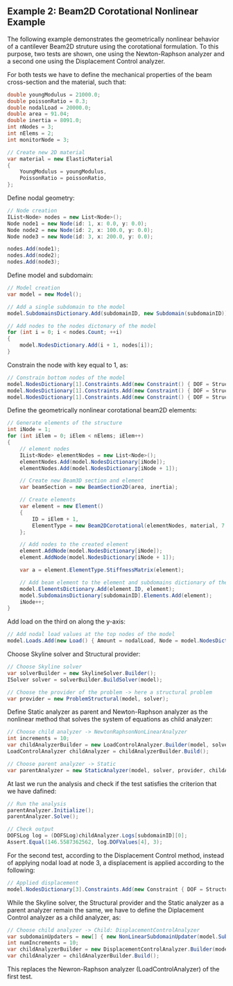 ## Example 2: Beam2D Corotational Nonlinear Example

The following example demonstrates the geometrically nonlinear behavior of a  cantilever 
Beam2D struture using the corotational formulation. To this purpose, two tests are shown, 
one using the Newton-Raphson analyzer and a second one using the Displacement Control analyzer.

For both tests we have to define the mechanical properties of the beam cross-section
and the material, such that:

```csharp
double youngModulus = 21000.0;
double poissonRatio = 0.3;
double nodalLoad = 20000.0;
double area = 91.04;
double inertia = 8091.0;
int nNodes = 3;
int nElems = 2;
int monitorNode = 3;

// Create new 2D material
var material = new ElasticMaterial
{
	YoungModulus = youngModulus,
	PoissonRatio = poissonRatio,
};
```

Define nodal geometry:

```csharp
// Node creation
IList<Node> nodes = new List<Node>();
Node node1 = new Node(id: 1, x: 0.0, y: 0.0);
Node node2 = new Node(id: 2, x: 100.0, y: 0.0);
Node node3 = new Node(id: 3, x: 200.0, y: 0.0);

nodes.Add(node1);
nodes.Add(node2);
nodes.Add(node3);
```

Define model and subdomain:

```csharp
// Model creation
var model = new Model();

// Add a single subdomain to the model
model.SubdomainsDictionary.Add(subdomainID, new Subdomain(subdomainID));

// Add nodes to the nodes dictonary of the model
for (int i = 0; i < nodes.Count; ++i)
{
	model.NodesDictionary.Add(i + 1, nodes[i]);
}
```

Constrain the node with key equal to 1, as:

```csharp
// Constrain bottom nodes of the model
model.NodesDictionary[1].Constraints.Add(new Constraint() { DOF = StructuralDof.TranslationX, Amount = 0.0 });
model.NodesDictionary[1].Constraints.Add(new Constraint() { DOF = StructuralDof.TranslationY, Amount = 0.0 });
model.NodesDictionary[1].Constraints.Add(new Constraint() { DOF = StructuralDof.RotationZ, Amount = 0.0 });
```

Define the geometrically nonlinear corotational beam2D elements:

```csharp
// Generate elements of the structure
int iNode = 1;
for (int iElem = 0; iElem < nElems; iElem++)
{
	// element nodes
	IList<Node> elementNodes = new List<Node>();
	elementNodes.Add(model.NodesDictionary[iNode]);
	elementNodes.Add(model.NodesDictionary[iNode + 1]);

	// Create new Beam3D section and element
	var beamSection = new BeamSection2D(area, inertia);

	// Create elements
	var element = new Element()
	{
		ID = iElem + 1,
		ElementType = new Beam2DCorotational(elementNodes, material, 7.85, beamSection)
	};

	// Add nodes to the created element
	element.AddNode(model.NodesDictionary[iNode]);
	element.AddNode(model.NodesDictionary[iNode + 1]);

	var a = element.ElementType.StiffnessMatrix(element);

	// Add beam element to the element and subdomains dictionary of the model
	model.ElementsDictionary.Add(element.ID, element);
	model.SubdomainsDictionary[subdomainID].Elements.Add(element);
	iNode++;
}
```

Add load on the third on along the y-axis:

```csharp
// Add nodal load values at the top nodes of the model
model.Loads.Add(new Load() { Amount = nodalLoad, Node = model.NodesDictionary[monitorNode], DOF = StructuralDof.TranslationY });
```

Choose Skyline solver and Structural provider:

```csharp
// Choose Skyline solver
var solverBuilder = new SkylineSolver.Builder();
ISolver solver = solverBuilder.BuildSolver(model);

// Choose the provider of the problem -> here a structural problem
var provider = new ProblemStructural(model, solver);
```


Define Static analyzer as parent and Newton-Raphson analyzer as the nonlinear method
that solves the system of equations as child analyzer:

```csharp
// Choose child analyzer -> NewtonRaphsonNonLinearAnalyzer
int increments = 10;
var childAnalyzerBuilder = new LoadControlAnalyzer.Builder(model, solver, provider, increments);
LoadControlAnalyzer childAnalyzer = childAnalyzerBuilder.Build();

// Choose parent analyzer -> Static
var parentAnalyzer = new StaticAnalyzer(model, solver, provider, childAnalyzer);
```

At last we run the analysis and check if the test satisfies the criterion that we have dafined:

```csharp
// Run the analysis
parentAnalyzer.Initialize();
parentAnalyzer.Solve();

// Check output
DOFSLog log = (DOFSLog)childAnalyzer.Logs[subdomainID][0];
Assert.Equal(146.5587362562, log.DOFValues[4], 3);
```

For the second test, according to the Displacement Control method, instead of applying
nodal load at node 3, a displacement is applied according to the following:

```csharp
// Applied displacement
model.NodesDictionary[3].Constraints.Add(new Constraint { DOF = StructuralDof.TranslationY, Amount = nodalDisplacement });
```

While the Skyline solver, the Structural provider and the Static analyzer as a parent analyzer
remain the same, we have to define the Diplacement Control analyzer as a child analyzer, as:

```csharp
// Choose child analyzer -> Child: DisplacementControlAnalyzer
var subdomainUpdaters = new[] { new NonLinearSubdomainUpdater(model.SubdomainsDictionary[subdomainID]) };
int numIncrements = 10;
var childAnalyzerBuilder = new DisplacementControlAnalyzer.Builder(model, solver, provider, numIncrements);
var childAnalyzer = childAnalyzerBuilder.Build();
```

This replaces the Newron-Raphson analyzer (LoadControlAnalyzer) of the first test.





